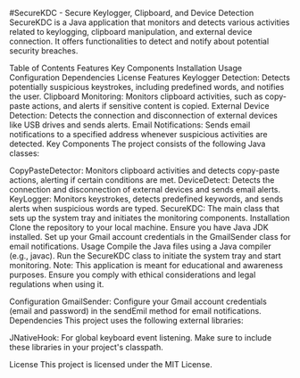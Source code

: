 #SecureKDC - Secure Keylogger, Clipboard, and Device Detection
SecureKDC is a Java application that monitors and detects various activities related to keylogging, clipboard manipulation, and external device connection. It offers functionalities to detect and notify about potential security breaches.

Table of Contents
Features
Key Components
Installation
Usage
Configuration
Dependencies
License
Features
Keylogger Detection: Detects potentially suspicious keystrokes, including predefined words, and notifies the user.
Clipboard Monitoring: Monitors clipboard activities, such as copy-paste actions, and alerts if sensitive content is copied.
External Device Detection: Detects the connection and disconnection of external devices like USB drives and sends alerts.
Email Notifications: Sends email notifications to a specified address whenever suspicious activities are detected.
Key Components
The project consists of the following Java classes:

CopyPasteDetector: Monitors clipboard activities and detects copy-paste actions, alerting if certain conditions are met.
DeviceDetect: Detects the connection and disconnection of external devices and sends email alerts.
KeyLogger: Monitors keystrokes, detects predefined keywords, and sends alerts when suspicious words are typed.
SecureKDC: The main class that sets up the system tray and initiates the monitoring components.
Installation
Clone the repository to your local machine.
Ensure you have Java JDK installed.
Set up your Gmail account credentials in the GmailSender class for email notifications.
Usage
Compile the Java files using a Java compiler (e.g., javac).
Run the SecureKDC class to initiate the system tray and start monitoring.
Note: This application is meant for educational and awareness purposes. Ensure you comply with ethical considerations and legal regulations when using it.

Configuration
GmailSender: Configure your Gmail account credentials (email and password) in the sendEmil method for email notifications.
Dependencies
This project uses the following external libraries:

JNativeHook: For global keyboard event listening.
Make sure to include these libraries in your project's classpath.

License
This project is licensed under the MIT License.

